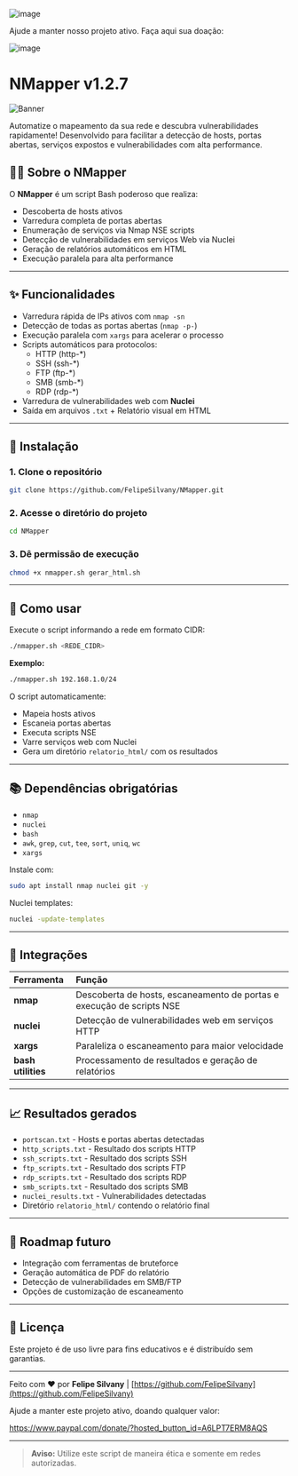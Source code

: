 ![image](https://github.com/user-attachments/assets/57e6e4f2-0865-4cb0-a4ec-86e9cb9ad152)




Ajude a manter nosso projeto ativo. Faça aqui sua doação:

![image](https://github.com/user-attachments/assets/2c37ec35-37e3-40c4-82a2-da7a3ae97a97)


# NMapper v1.2.7

![Banner](https://img.shields.io/badge/NMapper-v1.2.7-blue)

Automatize o mapeamento da sua rede e descubra vulnerabilidades rapidamente! Desenvolvido para facilitar a detecção de hosts, portas abertas, serviços expostos e vulnerabilidades com alta performance.

## 👩‍💻 Sobre o NMapper

O **NMapper** é um script Bash poderoso que realiza:

- Descoberta de hosts ativos
- Varredura completa de portas abertas
- Enumeração de serviços via Nmap NSE scripts
- Detecção de vulnerabilidades em serviços Web via Nuclei
- Geração de relatórios automáticos em HTML
- Execução paralela para alta performance

---

## ✨ Funcionalidades

- Varredura rápida de IPs ativos com `nmap -sn`
- Detecção de todas as portas abertas (`nmap -p-`)
- Execução paralela com `xargs` para acelerar o processo
- Scripts automáticos para protocolos:
  - HTTP (http-*)
  - SSH (ssh-*)
  - FTP (ftp-*)
  - SMB (smb-*)
  - RDP (rdp-*)
- Varredura de vulnerabilidades web com **Nuclei**
- Saída em arquivos `.txt` + Relatório visual em HTML

---

## 📁 Instalação

### 1. Clone o repositório

```bash
git clone https://github.com/FelipeSilvany/NMapper.git
```

### 2. Acesse o diretório do projeto

```bash
cd NMapper
```

### 3. Dê permissão de execução

```bash
chmod +x nmapper.sh gerar_html.sh
```

---

## 🚀 Como usar

Execute o script informando a rede em formato CIDR:

```bash
./nmapper.sh <REDE_CIDR>
```

**Exemplo:**

```bash
./nmapper.sh 192.168.1.0/24
```

O script automaticamente:
- Mapeia hosts ativos
- Escaneia portas abertas
- Executa scripts NSE
- Varre serviços web com Nuclei
- Gera um diretório `relatorio_html/` com os resultados

---

## 📚 Dependências obrigatórias

- `nmap`
- `nuclei`
- `bash`
- `awk`, `grep`, `cut`, `tee`, `sort`, `uniq`, `wc`
- `xargs`

Instale com:

```bash
sudo apt install nmap nuclei git -y
```

Nuclei templates:

```bash
nuclei -update-templates
```

---

## 👥 Integrações

| Ferramenta | Função |
|:-----------|:-------|
| **nmap**   | Descoberta de hosts, escaneamento de portas e execução de scripts NSE |
| **nuclei** | Detecção de vulnerabilidades web em serviços HTTP |
| **xargs**  | Paraleliza o escaneamento para maior velocidade |
| **bash utilities** | Processamento de resultados e geração de relatórios |

---

## 📈 Resultados gerados

- `portscan.txt` - Hosts e portas abertas detectadas
- `http_scripts.txt` - Resultado dos scripts HTTP
- `ssh_scripts.txt` - Resultado dos scripts SSH
- `ftp_scripts.txt` - Resultado dos scripts FTP
- `rdp_scripts.txt` - Resultado dos scripts RDP
- `smb_scripts.txt` - Resultado dos scripts SMB
- `nuclei_results.txt` - Vulnerabilidades detectadas
- Diretório `relatorio_html/` contendo o relatório final

---

## 📅 Roadmap futuro

- Integração com ferramentas de bruteforce
- Geração automática de PDF do relatório
- Detecção de vulnerabilidades em SMB/FTP
- Opções de customização de escaneamento

---

## 💚 Licença

Este projeto é de uso livre para fins educativos e é distribuído sem garantias.

---

Feito com ❤️ por **Felipe Silvany** | [https://github.com/FelipeSilvany](https://github.com/FelipeSilvany)

Ajude a manter este projeto ativo, doando qualquer valor:

https://www.paypal.com/donate/?hosted_button_id=A6LPT7ERM8AQS

---

> **Aviso:** Utilize este script de maneira ética e somente em redes autorizadas.
